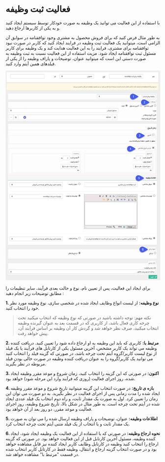 # فعالیت ثبت وظیفه  

با استفاده از این فعالیت می توانید یک وظیفه به صورت خودکار توسط سیستم ایجاد کنید و به یکی از کاربرها ارجاع دهید.

به طور مثال فرض کنید که برای فروش محصول به مشتری وجود توافقنامه در سوابق آن الزامی است، میتوانید یک فعالیت ثبت وظیفه در فرایند ایجاد کنید که کاربر در صورت نبود توافقنامه برای مشتری، فرایند را به این فعالیت هدایت کند و یک وظیفه برای کاربر مسئول ثبت توافقنامه ایجاد شود. مزیت استفاده از این فعالیت نسبت به ثبت وظیفه به صورت دستی این است که میتوانید عنوان، توضیحات و پاراف وظیفه را از یکی از فیلدهای همین آیتم وارد کنید.

![](Settask.png)

برای ایجاد این فعالیت، پس از تعیین نام، نوع و حالت بعدی فرآیند، سایر تنظیمات را مطابق توضیحات زیر انجام دهید : 

**1. نوع وظیفه:** از لیست انواع وظایف ایجاد شده در شخصی سازی، نوع وظیفه مورد نظر خود را انتخاب کنید.

> نکته مهم: توجه داشته باشید در صورتی که نوع وظیفه که انتخاب میکنید تحت چرخه کاری فعال باشد، از کاربری که در قسمت بعد به عنوان گیرنده وظیفه انتخاب میکنید، صرف نظر خواهد شد و گردش کار آن وظیفه بر اساس فرآیند آن، پیش خواهد رفت.

**2. مرتبط با:** کاربری که باید این وظیفه به او ارجاع داده شود را تعیین کنید. دریافت کننده وظیفه می تواند یک کاربر مشخص، آخرین مسئول یکی از کارتابل های فرآیند یا یک فیلد از نوع لیست کاربر/گروه آیتم تحت چرخه باشد، در صورتی که گزینه فیلد را انتخاب کنید می توانید یک کاربر/گروه را به عنوان دریافت کننده وظیفه در صورت خالی بودن فیلد مربوطه در نظر بگیرید.

**3. اکنون:** در صورتی که این گزینه را انتخاب کنید، زمان شروع و موعد مقرر وظیفه ایجاد شده، روز اجرای فعالیت (روزی که فرآیند وارد این مرحله شود) خواهد بود.

**4. بازه ی تاریخ:** در صورت انتخاب این گزینه میتوانید تاریخ شروع و موعد مقرر وظیفه ایجاد شده را مدت زمانی پس از اجرای فعالیت در نظر بگیرید. به دو صورت می توان این زمان را تعیین کرد. اول به صورت یک مقدار ثابت، و راه دوم انتخاب یک فیلد عددی ایجاد شده در آیتم تحت چرخه است. به طور مثال در شکل بالا، تاریخ شروع وظیفه، روز اجرای فعالیت و موعد مقرر، دو روز بعد از آن خواهد بود.

**5. اطلاعات وظیفه:** عنوان، توضیحات و پاراف وظیفه ارسال شده را می توان به صورت یک مقدار ثابت و یا انتخاب از یک فیلد متنی آیتم تحت چرخه انتخاب کرد.

**6. نحوه ارجاع وظیفه:** در صورتی که با استفاده از این فعالیت یک وظیفه ایجاد شود، ایجاد کننده وظیفه، مسئول آخرین کارتابل قبل از این فعالیت خواهد بود. در صورتی که گزینه ارجاع را انتخاب کنید وظیفه در کارتابل وظایف کاربر ایجاد کننده نیز قابل مشاهده خواهد بود و در صورت انتخاب گزینه ارجاع و انتقال، وظیفه فقط در کارتابل کاربر انتخاب شده در قسمت "مرتبط با" مشاهده خواهد شد.

